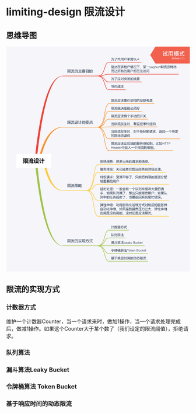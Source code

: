 # limiting-design 限流设计
## 思维导图
![limiting-design.png](https://github.com/qinxiongzhou/distributedSystem/blob/master/limiting_design/limiting-design.png)

## 限流的实现方式
### 计数器方式
维护一个计数器Counter，当一个请求来时，做加1操作，当一个请求处理完成后，做减1操作。如果这个Counter大于某个数了（我们设定的限流阈值），拒绝请求。
### 队列算法


### 漏斗算法Leaky Bucket


### 令牌桶算法 Token Bucket


### 基于响应时间的动态限流

